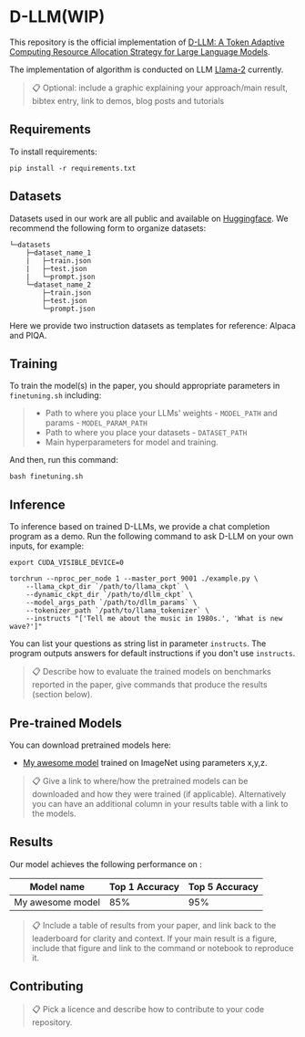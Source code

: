 # D-LLM(WIP)

This repository is the official implementation of [D-LLM: A Token Adaptive Computing Resource Allocation Strategy for Large Language Models](https://arxiv.org/abs/2030.12345). 

The implementation of algorithm is conducted on LLM [Llama-2](https://github.com/Meta-Llama/llama?tab=readme-ov-file) currently.

>📋  Optional: include a graphic explaining your approach/main result, bibtex entry, link to demos, blog posts and tutorials

## Requirements

To install requirements:

```setup
pip install -r requirements.txt
```

## Datasets
Datasets used in our work are all public and available on [Huggingface](https://huggingface.co/datasets). We recommend the following form to organize datasets:
```datasets_form
└─datasets
    ├─dataset_name_1
    |   ├─train.json
    |   ├─test.json
    |   └─prompt.json
    └─dataset_name_2
        ├─train.json
        ├─test.json
        └─prompt.json
```
Here we provide two instruction datasets as templates for reference: Alpaca and PIQA. 


## Training

To train the model(s) in the paper, you should appropriate parameters in `finetuning.sh` including:

> - Path to where you place your LLMs' weights - `MODEL_PATH` and params - `MODEL_PARAM_PATH`
> - Path to where you place your datasets - `DATASET_PATH`
> - Main hyperparameters for model and training.

And then, run this command:

```train
bash finetuning.sh
```

## Inference

To inference based on trained D-LLMs, we provide a chat completion program as a demo. Run the following command to ask D-LLM on your own inputs, for example:

```inference
export CUDA_VISIBLE_DEVICE=0

torchrun --nproc_per_node 1 --master_port 9001 ./example.py \
    --llama_ckpt_dir `/path/to/llama_ckpt` \
    --dynamic_ckpt_dir `/path/to/dllm_ckpt` \
    --model_args_path `/path/to/dllm_params` \
    --tokenizer_path `/path/to/llama_tokenizer` \
    --instructs "['Tell me about the music in 1980s.', 'What is new wave?']"
```

You can list your questions as string list in parameter `instructs`. The program outputs answers for default instructions if you don't use `instructs`.

>📋  Describe how to evaluate the trained models on benchmarks reported in the paper, give commands that produce the results (section below).

## Pre-trained Models

You can download pretrained models here:

- [My awesome model](https://drive.google.com/mymodel.pth) trained on ImageNet using parameters x,y,z. 

>📋  Give a link to where/how the pretrained models can be downloaded and how they were trained (if applicable).  Alternatively you can have an additional column in your results table with a link to the models.

## Results

Our model achieves the following performance on :

| Model name         | Top 1 Accuracy  | Top 5 Accuracy |
| ------------------ |---------------- | -------------- |
| My awesome model   |     85%         |      95%       |

>📋  Include a table of results from your paper, and link back to the leaderboard for clarity and context. If your main result is a figure, include that figure and link to the command or notebook to reproduce it. 


## Contributing

>📋  Pick a licence and describe how to contribute to your code repository. 
